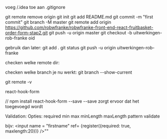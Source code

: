 voeg /.idea toe aan .gitignore

git remote remove origin
git init
git add README.md
git commit -m "first commit"
git branch -M master
git remote add origin https://github.com/robwfranke/robwfranke-front-end-react-fruitbasket-order-form-stap2.git
git push -u origin master
git checkout -b uitwerkingen-rob-franke  oid

gebruik dan later:
git add .
git status
git push -u origin uitwerkingen-rob-franke


checken welke remote dir:

checken welke branch je nu werkt:
git branch --show-current

git remote -v






react-hook-form

// npm install react-hook-form --save    --save zorgt ervoor dat het toegevoegd wordt

Validation:
Opties:
required
min
max
minLength
maxLength
pattern
validate

bijv: <input name = "firstname" ref= {register({required: true, maxlength:20})} />""